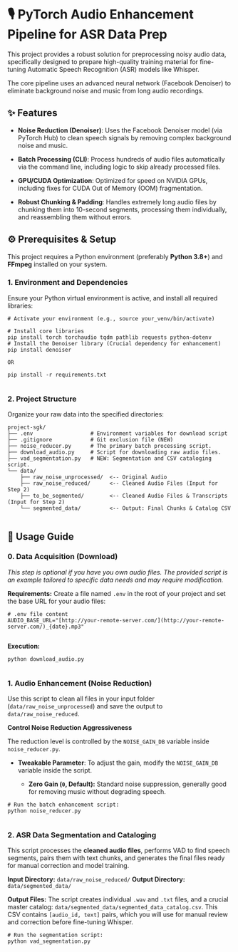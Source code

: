 
# 🎙️ PyTorch Audio Enhancement Pipeline for ASR Data Prep

This project provides a robust solution for preprocessing noisy audio data, specifically designed to prepare high-quality training material for fine-tuning Automatic Speech Recognition (ASR) models like Whisper.

The core pipeline uses an advanced neural network (Facebook Denoiser) to eliminate background noise and music from long audio recordings.

## ✨ Features

-   **Noise Reduction (Denoiser)**: Uses the Facebook Denoiser model (via PyTorch Hub) to clean speech signals by removing complex background noise and music.
    
-   **Batch Processing (CLI)**: Process hundreds of audio files automatically via the command line, including logic to skip already processed files.
    
-   **GPU/CUDA Optimization**: Optimized for speed on NVIDIA GPUs, including fixes for CUDA Out of Memory (OOM) fragmentation.
    
-   **Robust Chunking & Padding**: Handles extremely long audio files by chunking them into 10-second segments, processing them individually, and reassembling them without errors.
    

## ⚙️ Prerequisites & Setup

This project requires a Python environment (preferably **Python 3.8+**) and **FFmpeg** installed on your system.

### 1. Environment and Dependencies

Ensure your Python virtual environment is active, and install all required libraries:

```
# Activate your environment (e.g., source your_venv/bin/activate)

# Install core libraries
pip install torch torchaudio tqdm pathlib requests python-dotenv
# Install the Denoiser library (Crucial dependency for enhancement)
pip install denoiser

OR 

pip install -r requirements.txt


```

### 2. Project Structure

Organize your raw data into the specified directories:

```
project-sgk/
├── .env                  # Environment variables for download script
├── .gitignore            # Git exclusion file (NEW)
├── noise_reducer.py      # The primary batch processing script.
├── download_audio.py     # Script for downloading raw audio files.
├── vad_segmentation.py   # NEW: Segmentation and CSV cataloging script.
└── data/
    ├── raw_noise_unprocessed/  <-- Original Audio 
    ├── raw_noise_reduced/      <-- Cleaned Audio Files (Input for Step 2)
    ├── to_be_segmented/        <-- Cleaned Audio Files & Transcripts (Input for Step 2)
    └── segmented_data/         <-- Output: Final Chunks & Catalog CSV


```

## 🚀 Usage Guide

### 0. Data Acquisition (Download)

_This step is optional if you have you own audio files. The provided script is an example tailored to specific data needs and may require modification._

**Requirements:** Create a file named `.env` in the root of your project and set the base URL for your audio files:

```
# .env file content
AUDIO_BASE_URL="[http://your-remote-server.com/](http://your-remote-server.com/)_{date}.mp3"


```

**Execution:**

```
python download_audio.py


```

### 1. Audio Enhancement (Noise Reduction)

Use this script to clean all files in your input folder (`data/raw_noise_unprocessed`) and save the output to `data/raw_noise_reduced`.

**Control Noise Reduction Aggressiveness**

The reduction level is controlled by the `NOISE_GAIN_DB` variable inside `noise_reducer.py`.

-   **Tweakable Parameter**: To adjust the gain, modify the `NOISE_GAIN_DB` variable inside the script.
    
    -   **Zero Gain (`0`, Default):** Standard noise suppression, generally good for removing music without degrading speech.
        

```
# Run the batch enhancement script:
python noise_reducer.py


```

### 2. ASR Data Segmentation and Cataloging

This script processes the **cleaned audio files**, performs VAD to find speech segments, pairs them with text chunks, and generates the final files ready for manual correction and model training.

**Input Directory:**  `data/raw_noise_reduced/`  **Output Directory:**  `data/segmented_data/`

**Output Files:** The script creates individual `.wav` and `.txt` files, and a crucial master catalog: `data/segmented_data/segmented_data_catalog.csv`. This CSV contains `[audio_id, text]` pairs, which you will use for manual review and correction before fine-tuning Whisper.

```
# Run the segmentation script:
python vad_segmentation.py

```